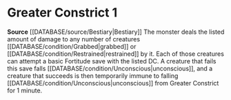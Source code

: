 ﻿---
actions: '[one-action]'
id: '19'
name: Greater Constrict
rarity: Common
source: '[[DATABASE/source/Bestiary|Bestiary]]'
type: Creature Ability

---
# Greater Constrict <span class="action-icon">1</span>

**Source** [[DATABASE/source/Bestiary|Bestiary]]
The monster deals the listed amount of damage to any number of creatures [[DATABASE/condition/Grabbed|grabbed]] or [[DATABASE/condition/Restrained|restrained]] by it. Each of those creatures can attempt a basic Fortitude save with the listed DC. A creature that fails this save falls [[DATABASE/condition/Unconscious|unconscious]], and a creature that succeeds is then temporarily immune to falling [[DATABASE/condition/Unconscious|unconscious]] from Greater Constrict for 1 minute.